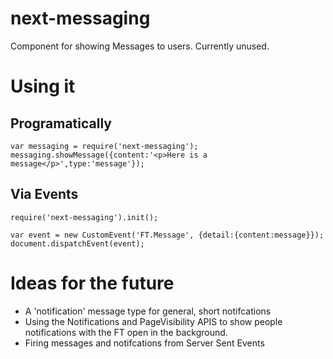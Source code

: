 # next-messaging
Component for showing Messages to users. Currently unused.

# Using it

## Programatically

	var messaging = require('next-messaging');
	messaging.showMessage({content:'<p>Here is a message</p>',type:'message'});

## Via Events

	require('next-messaging').init();

	var event = new CustomEvent('FT.Message', {detail:{content:message}});
    document.dispatchEvent(event);


# Ideas for the future

* A 'notification' message type for general, short notifcations
* Using the Notifications and PageVisibility APIS to show people notifications with the FT open in the background.
* Firing messages and notifcations from Server Sent Events






